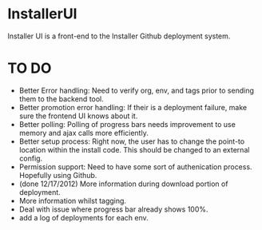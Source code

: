 InstallerUI
===========

Installer UI is a front-end to the Installer Github deployment system.




TO DO
===========
* Better Error handling: Need to verify org, env, and tags prior to sending them to the backend tool.
* Better promotion error handling: If their is a deployment failure, make sure the frontend UI knows about it.
* Better polling: Polling of progress bars needs improvement to use memory and ajax calls more efficiently.
* Better setup process: Right now, the user has to change the point-to location within the install code. This should be changed to an external config.
* Permission support: Need to have some sort of authenication process. Hopefully using Github.
* (done 12/17/2012) More information during download portion of deployment.
* More information whilst tagging.
* Deal with issue where progress bar already shows 100%.
* add a log of deployments for each env.




